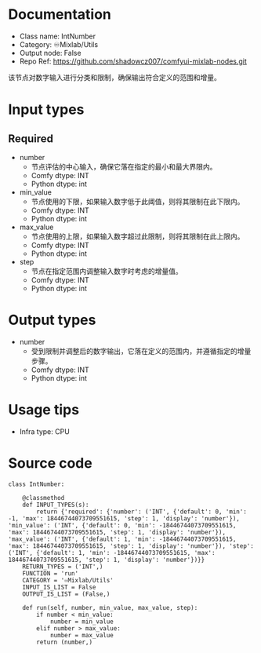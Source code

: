 # Documentation
- Class name: IntNumber
- Category: ♾️Mixlab/Utils
- Output node: False
- Repo Ref: https://github.com/shadowcz007/comfyui-mixlab-nodes.git

该节点对数字输入进行分类和限制，确保输出符合定义的范围和增量。

# Input types
## Required
- number
    - 节点评估的中心输入，确保它落在指定的最小和最大界限内。
    - Comfy dtype: INT
    - Python dtype: int
- min_value
    - 节点使用的下限，如果输入数字低于此阈值，则将其限制在此下限内。
    - Comfy dtype: INT
    - Python dtype: int
- max_value
    - 节点使用的上限，如果输入数字超过此限制，则将其限制在此上限内。
    - Comfy dtype: INT
    - Python dtype: int
- step
    - 节点在指定范围内调整输入数字时考虑的增量值。
    - Comfy dtype: INT
    - Python dtype: int

# Output types
- number
    - 受到限制并调整后的数字输出，它落在定义的范围内，并遵循指定的增量步骤。
    - Comfy dtype: INT
    - Python dtype: int

# Usage tips
- Infra type: CPU

# Source code
```
class IntNumber:

    @classmethod
    def INPUT_TYPES(s):
        return {'required': {'number': ('INT', {'default': 0, 'min': -1, 'max': 18446744073709551615, 'step': 1, 'display': 'number'}), 'min_value': ('INT', {'default': 0, 'min': -18446744073709551615, 'max': 18446744073709551615, 'step': 1, 'display': 'number'}), 'max_value': ('INT', {'default': 1, 'min': -18446744073709551615, 'max': 18446744073709551615, 'step': 1, 'display': 'number'}), 'step': ('INT', {'default': 1, 'min': -18446744073709551615, 'max': 18446744073709551615, 'step': 1, 'display': 'number'})}}
    RETURN_TYPES = ('INT',)
    FUNCTION = 'run'
    CATEGORY = '♾️Mixlab/Utils'
    INPUT_IS_LIST = False
    OUTPUT_IS_LIST = (False,)

    def run(self, number, min_value, max_value, step):
        if number < min_value:
            number = min_value
        elif number > max_value:
            number = max_value
        return (number,)
```